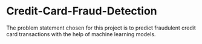 # Credit-Card-Fraud-Detection
The problem statement chosen for this project is to predict fraudulent credit card transactions with the help of machine learning models.
